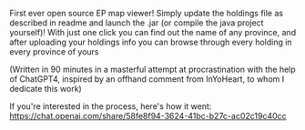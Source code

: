 First ever open source EP map viewer! Simply update the holdings file as described in readme and launch the .jar (or compile the java project yourself)! With just one click you can find out the name of any province, and after uploading your holdings info you can browse through every holding in every province of yours

(Written in 90 minutes in a masterful attempt at procrastination with the help of ChatGPT4, inspired by an offhand comment from InYoHeart, to whom I dedicate this work)

If you're interested in the process, here's how it went: 
https://chat.openai.com/share/58fe8f94-3624-41bc-b27c-ac02c19c40cc
